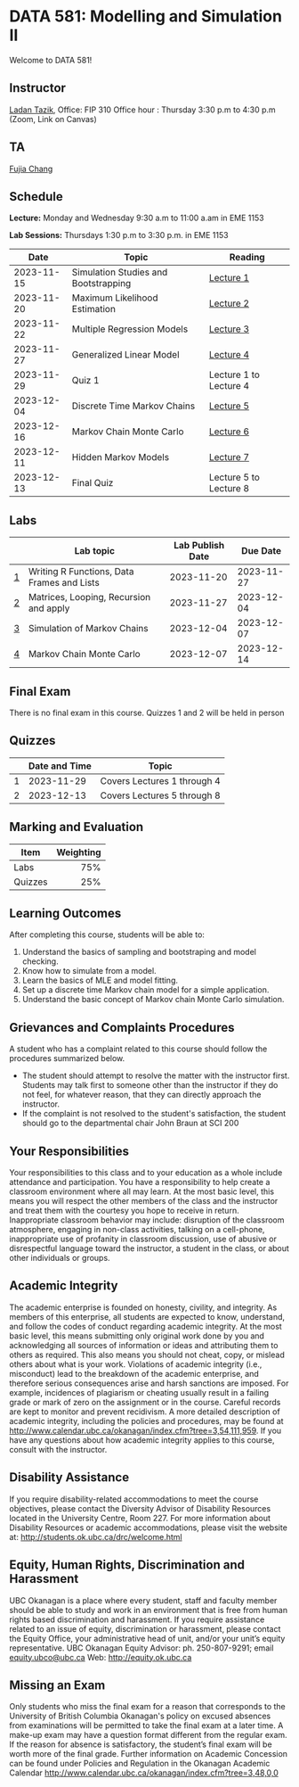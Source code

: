 # DATA 581: Modelling and Simulation II 


Welcome to DATA 581!

## Instructor
[Ladan Tazik](mailto:ladan.tazik@ubc.ca), Office: FIP 310
Office hour : Thursday 3:30 p.m to 4:30 p.m (Zoom, Link on Canvas)

## TA
[Fujia Chang](mailto:yyaoo@mail.ubc.ca)

## Schedule

**Lecture:** Monday and Wednesday 9:30 a.m to 11:00 a.am in EME 1153

**Lab Sessions:** Thursdays 1:30 p.m to 3:30 p.m. in EME 1153

|   Date     | Topic  | Reading |
|------------|------|-----------|
| 2023-11-15 | Simulation Studies and Bootstrapping  | [Lecture 1](Lectures/Lecture1_sim.pdf)  |
| 2023-11-20|  Maximum Likelihood Estimation| [Lecture 2](lectures/lecture2)|
| 2023-11-22 | Multiple Regression Models|  [Lecture 3](lectures/lecture3)|
| 2023-11-27 | Generalized Linear Model | [Lecture 4](lectures/lecture4)  | 
| 2023-11-29 | Quiz 1| Lecture 1 to Lecture 4|
| 2023-12-04 | Discrete Time Markov Chains|  [Lecture 5](lectures/lecture5) |
| 2023-12-16 | Markov Chain Monte Carlo | [Lecture 6](lectures/lecture6)  |
| 2023-12-11 | Hidden Markov Models | [Lecture 7](lectures/lecture7)  |
| 2023-12-13 | Final Quiz |  Lecture 5 to Lecture 8 |  



## Labs

|     | Lab topic   | Lab Publish Date | Due Date |
|-----|-------------|----------|----------|
| [1](labs/lab1) | Writing R Functions, Data Frames and Lists | 2023-11-20 | 2023-11-27 |
| [2](labs/lab2) | Matrices, Looping, Recursion and apply | 2023-11-27 | 2023-12-04  |
| [3](labs/lab3) | Simulation of Markov Chains | 2023-12-04 | 2023-12-07 |
| [4](labs/lab4) |  Markov Chain Monte Carlo | 2023-12-07 | 2023-12-14 |




## Final Exam
There is no final exam in this course.  Quizzes 1 and 2 will be
held in person

## Quizzes
|     | Date and Time | Topic |
|-----|------|------|
| 1 | 2023-11-29  | Covers Lectures 1 through 4 | 
| 2 | 2023-12-13 | Covers Lectures 5 through 8 |



## Marking and Evaluation
| Item | Weighting |
|------|-----------:|
| Labs | 75% | 
| Quizzes | 25% | 


## Learning Outcomes

After completing this course, students will be able to:

1. Understand the basics of sampling and bootstraping and model checking.
2. Know how to simulate from a model.
3. Learn the basics of MLE and model fitting.
4. Set up a discrete time Markov chain model for a simple application.   
5. Understand the basic concept of Markov chain Monte Carlo simulation.
 


## Grievances and Complaints Procedures
A student who has a complaint related to this course should follow the procedures summarized below.
- The student should attempt to resolve the matter with the instructor first. Students may talk first to someone other than the
instructor if they do not feel, for whatever reason, that they can directly approach the instructor.
- If the complaint is not resolved to the student's satisfaction, the student should go to the departmental chair John Braun at
SCI 200

## Your Responsibilities
Your responsibilities to this class and to your education as a whole include attendance and participation. You have a
responsibility to help create a classroom environment where all may learn. At the most basic level, this means you will
respect the other members of the class and the instructor and treat them with the courtesy you hope to receive in return.
Inappropriate classroom behavior may include: disruption of the classroom atmosphere, engaging in non-class activities,
talking on a cell-phone, inappropriate use of profanity in classroom discussion, use of abusive or disrespectful language
toward the instructor, a student in the class, or about other individuals or groups.

## Academic Integrity
The academic enterprise is founded on honesty, civility, and integrity. As members of this enterprise, all students are
expected to know, understand, and follow the codes of conduct regarding academic integrity. At the most basic level, this
means submitting only original work done by you and acknowledging all sources of information or ideas and attributing
them to others as required. This also means you should not cheat, copy, or mislead others about what is your work.
Violations of academic integrity (i.e., misconduct) lead to the breakdown of the academic enterprise, and therefore serious
consequences arise and harsh sanctions are imposed. For example, incidences of plagiarism or cheating usually result in a
failing grade or mark of zero on the assignment or in the course. Careful records are kept to monitor and prevent recidivism.
A more detailed description of academic integrity, including the policies and procedures, may be found at
http://www.calendar.ubc.ca/okanagan/index.cfm?tree=3,54,111,959. If you have any questions about how academic
integrity applies to this course, consult with the instructor.

## Disability Assistance
If you require disability-related accommodations to meet the course objectives, please contact the Diversity Advisor of
Disability Resources located in the University Centre, Room 227. For more information about Disability Resources or
academic accommodations, please visit the website at: http://students.ok.ubc.ca/drc/welcome.html

## Equity, Human Rights, Discrimination and Harassment
UBC Okanagan is a place where every student, staff and faculty member should be able to study and work in an
environment that is free from human rights based discrimination and harassment. If you require assistance related to an
issue of equity, discrimination or harassment, please contact the Equity Office, your administrative head of unit, and/or your
unit’s equity representative. UBC Okanagan Equity Advisor: ph. 250-807-9291; email equity.ubco@ubc.ca
Web: http://equity.ok.ubc.ca

## Missing an Exam
Only students who miss the final exam for a reason that corresponds to the University of British Columbia Okanagan's
policy on excused absences from examinations will be permitted to take the final exam at a later time. A make-up exam
may have a question format different from the regular exam. If the reason for
absence is satisfactory, the student’s final exam will be worth more of the final grade. Further information on Academic
Concession can be found under Policies and Regulation in the Okanagan Academic Calendar
http://www.calendar.ubc.ca/okanagan/index.cfm?tree=3,48,0,0


